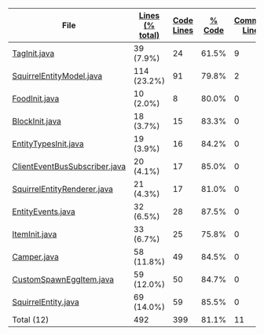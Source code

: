 
|File|[Lines (% total)](https://github.com/ItamarDenkberg/Camper/tree/1.16.5/Statistics/LinesDescending.md/)|[Code Lines](https://github.com/ItamarDenkberg/Camper/tree/1.16.5/Statistics/CodeDescending.md/)|[% Code](https://github.com/ItamarDenkberg/Camper/tree/1.16.5/Statistics/ProportionCodeDescending.md/)|[Comment Lines](https://github.com/ItamarDenkberg/Camper/tree/1.16.5/Statistics/CommentsAscending.md/)|[% Comment](https://github.com/ItamarDenkberg/Camper/tree/1.16.5/Statistics/ProportionCommentsDescending.md/)|[Blank Lines](https://github.com/ItamarDenkberg/Camper/tree/1.16.5/Statistics/BlanksDescending.md/)|[% Blank](https://github.com/ItamarDenkberg/Camper/tree/1.16.5/Statistics/ProportionBlanksDescending.md/)|
| --- | --- | --- | --- | --- | --- | --- | --- |
|[TagInit.java](https://github.com/ItamarDenkberg/Camper/tree/1.16.5/./src/main/java/io/github/itamardenkberg/camper/core/init/TagInit.java)|39 (7.9%)|24|61.5%|9|23.1%|6|15.4%|
|[SquirrelEntityModel.java](https://github.com/ItamarDenkberg/Camper/tree/1.16.5/./src/main/java/io/github/itamardenkberg/camper/client/render/model/SquirrelEntityModel.java)|114 (23.2%)|91|79.8%|2|1.8%|21|18.4%|
|[FoodInit.java](https://github.com/ItamarDenkberg/Camper/tree/1.16.5/./src/main/java/io/github/itamardenkberg/camper/core/init/FoodInit.java)|10 (2.0%)|8|80.0%|0|0.0%|2|20.0%|
|[BlockInit.java](https://github.com/ItamarDenkberg/Camper/tree/1.16.5/./src/main/java/io/github/itamardenkberg/camper/core/init/BlockInit.java)|18 (3.7%)|15|83.3%|0|0.0%|3|16.7%|
|[EntityTypesInit.java](https://github.com/ItamarDenkberg/Camper/tree/1.16.5/./src/main/java/io/github/itamardenkberg/camper/core/init/EntityTypesInit.java)|19 (3.9%)|16|84.2%|0|0.0%|3|15.8%|
|[ClientEventBusSubscriber.java](https://github.com/ItamarDenkberg/Camper/tree/1.16.5/./src/main/java/io/github/itamardenkberg/camper/core/util/ClientEventBusSubscriber.java)|20 (4.1%)|17|85.0%|0|0.0%|3|15.0%|
|[SquirrelEntityRenderer.java](https://github.com/ItamarDenkberg/Camper/tree/1.16.5/./src/main/java/io/github/itamardenkberg/camper/client/render/entity/SquirrelEntityRenderer.java)|21 (4.3%)|17|81.0%|0|0.0%|4|19.0%|
|[EntityEvents.java](https://github.com/ItamarDenkberg/Camper/tree/1.16.5/./src/main/java/io/github/itamardenkberg/camper/common/events/EntityEvents.java)|32 (6.5%)|28|87.5%|0|0.0%|4|12.5%|
|[ItemInit.java](https://github.com/ItamarDenkberg/Camper/tree/1.16.5/./src/main/java/io/github/itamardenkberg/camper/core/init/ItemInit.java)|33 (6.7%)|25|75.8%|0|0.0%|8|24.2%|
|[Camper.java](https://github.com/ItamarDenkberg/Camper/tree/1.16.5/./src/main/java/io/github/itamardenkberg/camper/Camper.java)|58 (11.8%)|49|84.5%|0|0.0%|9|15.5%|
|[CustomSpawnEggItem.java](https://github.com/ItamarDenkberg/Camper/tree/1.16.5/./src/main/java/io/github/itamardenkberg/camper/common/items/CustomSpawnEggItem.java)|59 (12.0%)|50|84.7%|0|0.0%|9|15.3%|
|[SquirrelEntity.java](https://github.com/ItamarDenkberg/Camper/tree/1.16.5/./src/main/java/io/github/itamardenkberg/camper/common/entities/passive/SquirrelEntity.java)|69 (14.0%)|59|85.5%|0|0.0%|10|14.5%|
|Total (12)|492|399|81.1%|11| 2.2%|82|16.7%|